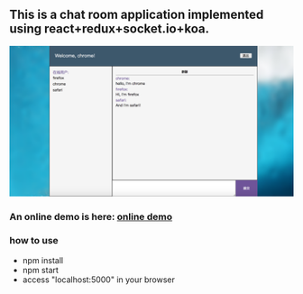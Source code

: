 ##  This is a chat room application implemented using react+redux+socket.io+koa.

 ![](./dist/resource/preview.png)

### An online demo is here: [online demo](https://desolate-fortress-76848.herokuapp.com/)

###  how to use
  * npm install
  * npm start
  * access "localhost:5000" in your browser
